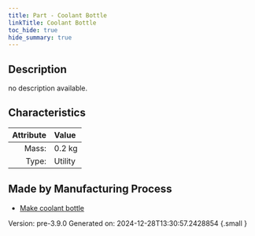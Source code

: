 ```yaml
---
title: Part - Coolant Bottle
linkTitle: Coolant Bottle
toc_hide: true
hide_summary: true
---
```


## Description
no description available.

## Characteristics

| Attribute      | Value |
|--------:|:------|
|Mass:|0.2 kg|
|Type:|Utility|

## Made by Manufacturing Process

- [Make coolant bottle](/docs/definitions/process/make-coolant-bottle)



Version: pre-3.9.0 Generated on: 2024-12-28T13:30:57.2428854
{.small }

